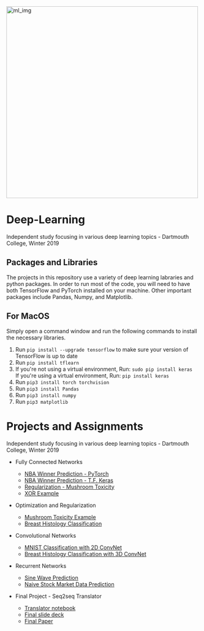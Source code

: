 
<img width="500" alt="ml_img" src="https://cdn-images-1.medium.com/max/1200/1*KKADWARPMxHb-WMxCgW_xA.png">

# Deep-Learning
Independent study focusing in various deep learning topics - Dartmouth College, Winter 2019


## Packages and Libraries

The projects in this repository use a variety of deep learning labraries and python packages. In order to run most of the code, you will need to have both TensorFlow and PyTorch installed on your machine. Other important packages include Pandas, Numpy, and Matplotlib.

## For MacOS 
Simply open a command window and run the following commands to install the necessary libraries. 

1. Run `pip install --upgrade tensorflow` to make sure your version of TensorFlow is up to date
2. Run `pip install tflearn` 
3. If you're not using a virtual environment, Run: `sudo pip install keras` <br> 
If you're using a virtual environment, Run: `pip install keras` 
4. Run `pip3 install torch torchvision` 
5. Run `pip3 install Pandas` 
6. Run `pip3 install numpy` 
7. Run `pip3 matplotlib` 

# Projects and Assignments 

Independent study focusing in various deep learning topics - Dartmouth College, Winter 2019

* Fully Connected Networks
  * [NBA Winner Prediction - PyTorch]()
  * [NBA Winner Prediction - T.F. Keras]()
  * [Regularization - Mushroom Toxicity]()
  * [XOR Example]()

* Optimization and Regularization 
  * [Mushroom Toxicity Example]()
  * [Breast Histology Classification]()
  
* Convolutional Networks 
  * [MNIST Classification with 2D ConvNet]()
  * [Breast Histology Classification with 3D ConvNet]()

* Recurrent Networks 
  * [Sine Wave Prediction]()
  * [Naive Stock Market Data Prediction]()
  
* Final Project - Seq2seq Translator 
  * [Translator notebook]()
  * [Final slide deck]()
  * [Final Paper]()

